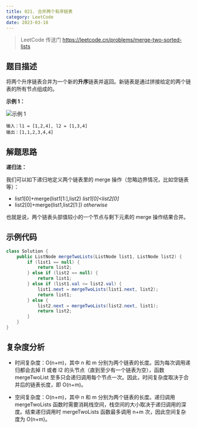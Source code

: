 ```yaml
---
title: 021. 合并两个有序链表
category: LeetCode
date: 2023-03-18
---
```


> LeetCode 传送门 https://leetcode.cn/problems/merge-two-sorted-lists

## 题目描述 <Badge text="简单" type="tip"/>

将两个升序链表合并为一个新的**升序**链表并返回。新链表是通过拼接给定的两个链表的所有节点组成的。 

**示例 1：**

![示例 1](https://assets.leetcode.com/uploads/2020/10/03/merge_ex1.jpg)

```
输入：l1 = [1,2,4], l2 = [1,3,4]
输出：[1,1,2,3,4,4]
```

## 解题思路

**递归法：**

我们可以如下递归地定义两个链表里的 merge 操作（忽略边界情况，比如空链表等）：

- list1[0]+merge(list1[1:],list2)	*list1[0]<list2[0]*
- list2[0]+merge(list1,list2[1:])	*otherwise*

也就是说，两个链表头部值较小的一个节点与剩下元素的 merge 操作结果合并。

## 示例代码

```java
class Solution {
    public ListNode mergeTwoLists(ListNode list1, ListNode list2) {
        if (list1 == null) {
            return list2;
        } else if (list2 == null) {
            return list1;
        } else if (list1.val <= list2.val) {
            list1.next = mergeTwoLists(list1.next, list2);
            return list1;
        } else {
            list2.next = mergeTwoLists(list2.next, list1);
            return list2;
        }
    }
}
```

## 复杂度分析

- 时间复杂度：O(n+m)，其中 n 和 m 分别为两个链表的长度。因为每次调用递归都会去掉 l1 或者 l2 的头节点（直到至少有一个链表为空），函数 mergeTwoList 至多只会递归调用每个节点一次。因此，时间复杂度取决于合并后的链表长度，即 O(n+m)。

- 空间复杂度：O(n+m)，其中 n 和 m 分别为两个链表的长度。递归调用 mergeTwoLists 函数时需要消耗栈空间，栈空间的大小取决于递归调用的深度。结束递归调用时 mergeTwoLists 函数最多调用 n+m 次，因此空间复杂度为 O(n+m)。
